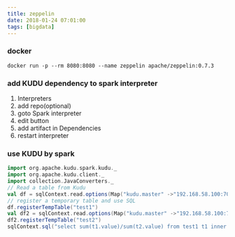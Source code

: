 ```yaml
---
title: zeppelin
date: 2018-01-24 07:01:00
tags: [bigdata]
---
```

### docker

```
docker run -p --rm 8080:8080 --name zeppelin apache/zeppelin:0.7.3
```

### add KUDU dependency to spark interpreter
1. Interpreters
1. add repo(optional)
1. goto Spark interpreter
1. edit button
1. add artifact in Dependencies
1. restart interpreter

### use KUDU by spark
```scala
import org.apache.kudu.spark.kudu._
import org.apache.kudu.client._
import collection.JavaConverters._
// Read a table from Kudu
val df = sqlContext.read.options(Map("kudu.master" ->"192.168.58.100:7051","kudu.table" -> "impala::default.test1")).kudu
// register a temporary table and use SQL
df.registerTempTable("test1")
val df2 = sqlContext.read.options(Map("kudu.master" ->"192.168.58.100:7051","kudu.table" -> "impala::default.test2")).kudu
df2.registerTempTable("test2")
sqlContext.sql("select sum(t1.value)/sum(t2.value) from test1 t1 inner join test2 t2 on t2.key = t1.key").show()
```
